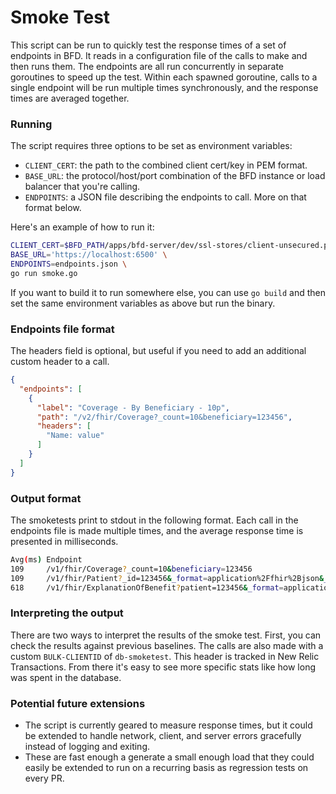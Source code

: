 # Smoke Test

This script can be run to quickly test the response times of a set of endpoints in BFD. It reads in a configuration file of the calls to make and then runs them. The endpoints are all run concurrently in separate goroutines to speed up the test. Within each spawned goroutine, calls to a single endpoint will be run multiple times synchronously, and the response times are averaged together.

### Running

The script requires three options to be set as environment variables:
- `CLIENT_CERT`: the path to the combined client cert/key in PEM format.
- `BASE_URL`: the protocol/host/port combination of the BFD instance or load balancer that you're calling.
- `ENDPOINTS`: a JSON file describing the endpoints to call. More on that format below.

Here's an example of how to run it:
```bash
CLIENT_CERT=$BFD_PATH/apps/bfd-server/dev/ssl-stores/client-unsecured.pem \
BASE_URL='https://localhost:6500' \
ENDPOINTS=endpoints.json \
go run smoke.go
```

If you want to build it to run somewhere else, you can use `go build` and then set the same environment variables as above but run the binary.

### Endpoints file format
The headers field is optional, but useful if you need to add an additional custom header to a call.

```json
{
  "endpoints": [
    {
      "label": "Coverage - By Beneficiary - 10p",
      "path": "/v2/fhir/Coverage?_count=10&beneficiary=123456",
      "headers": [
        "Name: value"
      ]
    }
  ]
}
```

### Output format
The smoketests print to stdout in the following format. Each call in the endpoints file is made multiple times, and the average response time is presented in milliseconds.
```bash
Avg(ms) Endpoint
109     /v1/fhir/Coverage?_count=10&beneficiary=123456
109     /v1/fhir/Patient?_id=123456&_format=application%2Ffhir%2Bjson&_IncludeIdentifiers=true
618     /v1/fhir/ExplanationOfBenefit?patient=123456&_format=application%2Ffhir%2Bjson&_page=50
```

### Interpreting the output
There are two ways to interpret the results of the smoke test. First, you can check the results against previous baselines. The calls are also made with a custom `BULK-CLIENTID` of `db-smoketest`. This header is tracked in New Relic Transactions. From there it's easy to see more specific stats like how long was spent in the database.

### Potential future extensions
- The script is currently geared to measure response times, but it could be extended to handle network, client, and server errors gracefully instead of logging and exiting. 
- These are fast enough a generate a small enough load that they could easily be extended to run on a recurring basis as regression tests on every PR.
